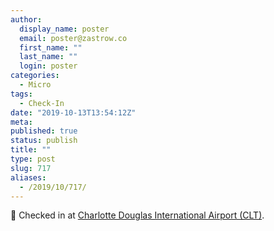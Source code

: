 ```yaml
---
author:
  display_name: poster
  email: poster@zastrow.co
  first_name: ""
  last_name: ""
  login: poster
categories:
  - Micro
tags:
  - Check-In
date: "2019-10-13T13:54:12Z"
meta:
published: true
status: publish
title: ""
type: post
slug: 717
aliases:
  - /2019/10/717/
---
```

<p><span>📍</span> Checked in at  <a href="http://4sq.com/1xe40b">Charlotte Douglas International Airport (CLT)</a>.</p>
